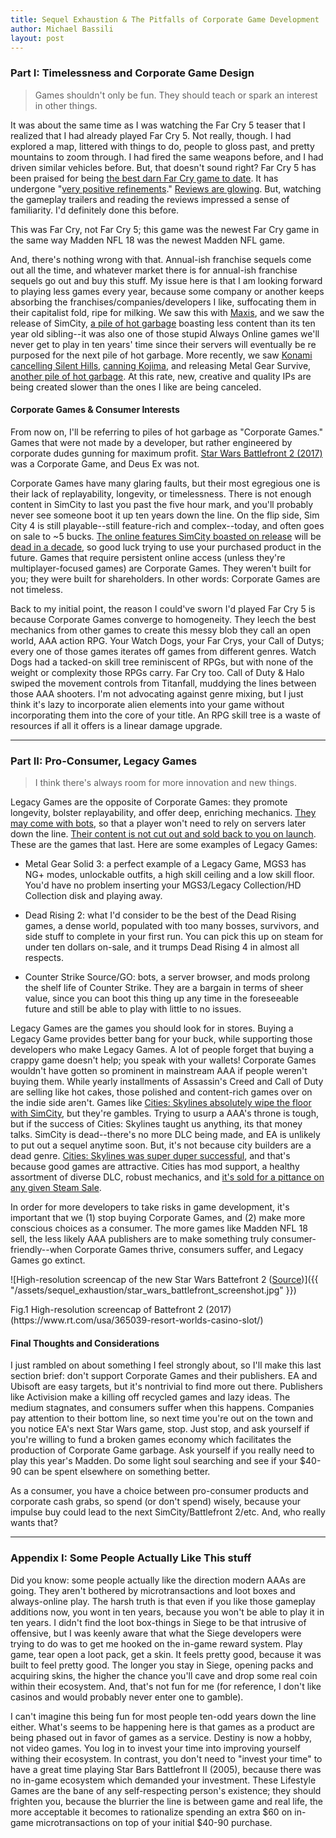 ```yaml
---
title: Sequel Exhaustion & The Pitfalls of Corporate Game Development
author: Michael Bassili
layout: post
---
```


### Part I: Timelessness and Corporate Game Design

> Games shouldn't only be fun. They should teach or spark an interest in other things.

It was about the same time as I was watching the Far Cry 5 teaser that I realized that I had already played Far Cry 5. Not really, though. I had explored a map, littered with things to do, people to gloss past, and pretty mountains to zoom through. I had fired the same weapons before, and I had driven similar vehicles before. But, that doesn't sound right? Far Cry 5 has been praised for being [the best darn Far Cry game to date](http://www.metacritic.com/game/playstation-4/far-cry-5). It has undergone "[very positive refinements](https://www.gamespot.com/reviews/far-cry-5-review-rocky-mountain-high/1900-6416885/)." [Reviews are glowing](http://www.metacritic.com/game/playstation-4/far-cry-5). But, watching the gameplay trailers and reading the reviews impressed a sense of familiarity. I'd definitely done this before.

This was Far Cry, not Far Cry 5; this game was the newest Far Cry game in the same way Madden NFL 18 was the newest Madden NFL game.

And, there's nothing wrong with that. Annual-ish franchise sequels come out all the time, and whatever market there is for annual-ish franchise sequels go out and buy this stuff. My issue here is that I am looking forward to playing less games every year, because some company or another keeps absorbing the franchises/companies/developers I like, suffocating them in their capitalist fold, ripe for milking. We saw this with [Maxis](https://www.nytimes.com/1997/06/05/business/electronic-arts-will-buy-maxis-in-swap.html), and we saw the release of SimCity, [a pile of hot garbage](http://www.metacritic.com/game/pc/simcity) boasting less content than its ten year old sibling--it was also one of those stupid Always Online games we'll never get to play in ten years' time since their servers will eventually be re purposed for the next pile of hot garbage. More recently, we saw [Konami cancelling Silent Hills](https://www.polygon.com/2015/4/27/8503201/silent-hills-canceled-konami-confirms), [canning Kojima](https://www.polygon.com/2015/12/16/10220356/hideo-kojima-konami-explainer-metal-gear-solid-silent-hills), and releasing Metal Gear Survive, [another pile of hot garbage](http://www.metacritic.com/game/playstation-4/metal-gear-survive). At this rate, new, creative and quality IPs are being created slower than the ones I like are being canceled. 

#### Corporate Games & Consumer Interests

From now on, I'll be referring to piles of hot garbage as "Corporate Games." Games that were not made by a developer, but rather engineered by corporate dudes gunning for maximum profit. [Star Wars Battlefront 2 (2017)](https://www.youtube.com/watch?v=iP7KFvBXHHs) was a Corporate Game, and Deus Ex was not.

Corporate Games have many glaring faults, but their most egregious one is their lack of replayability, longevity, or timelessness. There is not enough content in SimCity to last you past the five hour mark, and you'll probably never see someone boot it up ten years down the line. On the flip side, Sim City 4 is still playable--still feature-rich and complex--today, and often goes on sale to ~5 bucks. [The online features SimCity boasted on release](https://kotaku.com/5915377/like-diablo-iii-sim-city-will-require-an-online-connection) will be [dead in a decade](https://en.wikipedia.org/wiki/Darkspore#March_2016_server_closure), so good luck trying to use your purchased product in the future. Games that require persistent online access (unless they're multiplayer-focused games) are Corporate Games. They weren't built for you; they were built for shareholders. In other words: Corporate Games are not timeless.

Back to my initial point, the reason I could've sworn I'd played Far Cry 5 is because Corporate Games converge to homogeneity. They leech the best mechanics from other games to create this messy blob they call an open world, AAA action RPG. Your Watch Dogs, your Far Crys, your Call of Dutys; every one of those games iterates off games from different genres. Watch Dogs had a tacked-on skill tree reminiscent of RPGs, but with none of the weight or complexity those RPGs carry. Far Cry too. Call of Duty & Halo swiped the movement controls from Titanfall, muddying the lines between those AAA shooters. I'm not advocating against genre mixing, but I just think it's lazy to incorporate alien elements into your game without incorporating them into the core of your title. An RPG skill tree is a waste of resources if all it offers is a linear damage upgrade.

---

### Part II: Pro-Consumer, Legacy Games

> I think there's always room for more innovation and new things.

Legacy Games are the opposite of Corporate Games: they promote longevity, bolster replayability, and offer deep, enriching mechanics. [They may come with bots](https://support.steampowered.com/kb_article.php?ref=9073-WOHK-7760), so that a player won't need to rely on servers later down the line. [Their content is not cut out and sold back to you on launch](https://kotaku.com/5887626/mass-effect-3-dlc-triggers-fan-outrage-bioware-response). These are the games that last. Here are some examples of Legacy Games:

* Metal Gear Solid 3: a perfect example of a Legacy Game, MGS3 has NG+ modes, unlockable outfits, a high skill ceiling and a low skill floor. You'd have no problem inserting your MGS3/Legacy Collection/HD Collection disk and playing away.

* Dead Rising 2: what I'd consider to be the best of the Dead Rising games, a dense world, populated with too many bosses, survivors, and side stuff to complete in your first run. You can pick this up on steam for under ten dollars on-sale, and it trumps Dead Rising 4 in almost all respects.

* Counter Strike Source/GO: bots, a server browser, and mods prolong the shelf life of Counter Strike. They are a bargain in terms of sheer value, since you can boot this thing up any time in the foreseeable future and still be able to play with little to no issues.

Legacy Games are the games you should look for in stores. Buying a Legacy Game provides better bang for your buck, while supporting those developers who make Legacy Games. A lot of people forget that buying a crappy game doesn't help; you speak with your wallets! Corporate Games wouldn't have gotten so prominent in mainstream AAA if people weren't buying them. While yearly installments of Assassin's Creed and Call of Duty are selling like hot cakes, those polished and content-rich games over on the indie side aren't. Games like [Cities: Skylines absolutely wipe the floor with SimCity](https://kotaku.com/a-malaysian-city-recreated-in-cities-skylines-1823861545), but they're gambles. Trying to usurp a AAA's throne is tough, but if the success of Cities: Skylines taught us anything, its that money talks. SimCity is dead--there's no more DLC being made, and EA is unlikely to put out a sequel anytime soon. But, it's not because city builders are a dead genre. [Cities: Skylines was super duper successful](https://www.pcgamesn.com/paradox-profits-cities-skylines-sales), and that's because good games are attractive. Cities has mod support, a healthy assortment of diverse DLC, robust mechanics, and [it's sold for a pittance on any given Steam Sale](https://www.pcgamer.com/cities-skylines-is-75-percent-off-for-a-limited-time/).

In order for more developers to take risks in game development, it's important that we (1) stop buying Corporate Games, and (2) make more conscious choices as a consumer. The more games like Madden NFL 18 sell, the less likely AAA publishers are to make something truly consumer-friendly--when Corporate Games thrive, consumers suffer, and Legacy Games go extinct.

![High-resolution screencap of the new Star Wars Battefront 2 ([Source](https://cdni.rt.com/files/2016.11/article/58194adcc46188f21e8b456f.jpg))]({{ "/assets/sequel_exhaustion/star_wars_battlefront_screenshot.jpg" }})

<figcaption>Fig.1 High-resolution screencap of Battefront 2 (2017) (https://www.rt.com/usa/365039-resort-worlds-casino-slot/)</figcaption>

#### Final Thoughts and Considerations

I just rambled on about something I feel strongly about, so I'll make this last section brief: don't support Corporate Games and their publishers. EA and Ubisoft are easy targets, but it's nontrivial to find more out there. Publishers like Activision make a killing off recycled games and lazy ideas. The medium stagnates, and consumers suffer when this happens. Companies pay attention to their bottom line, so next time you're out on the town and you notice EA's next Star Wars game, stop. Just stop, and ask yourself if you're willing to fund a broken games economy which facilitates the production of Corporate Game garbage. Ask yourself if you really need to play this year's Madden. Do some light soul searching and see if your $40-90 can be spent elsewhere on something better.

As a consumer, you have a choice between pro-consumer products and corporate cash grabs, so spend (or don't spend) wisely, because your impulse buy could lead to the next SimCity/Battlefront 2/etc. And, who really wants that?

---

### Appendix I: Some People Actually Like This stuff

Did you know: some people actually like the direction modern AAAs are going. They aren't bothered by microtransactions and loot boxes and always-online play. The harsh truth is that even if you like those gameplay additions now, you wont in ten years, because you won't be able to play it in ten years. I didn't find the loot box-things in Siege to be that intrusive of offensive, but I was keenly aware that what the Siege developers were trying to do was to get me hooked on the in-game reward system. Play game, tear open a loot pack, get a skin. It feels pretty good, because it was built to feel pretty good. The longer you stay in Siege, opening packs and acquiring skins, the higher the chance you'll cave and drop some real coin within their ecosystem. And, that's not fun for me (for reference, I don't like casinos and would probably never enter one to gamble).

I can't imagine this being fun for most people ten-odd years down the line either. What's seems to be happening here is that games as a product are being phased out in favor of games as a service. Destiny is now a hobby, not video games. You log in to invest your time into improving yourself withing their ecosystem. In contrast, you don't need to "invest your time" to have a great time playing Star Bars Battlefront II (2005), because there was no in-game ecosystem which demanded your investment. These Lifestyle Games are the bane of any self-respecting person's existence; they should frighten you, because the blurrier the line is between game and real life, the more acceptable it becomes to rationalize spending an extra $60 on in-game microtransactions on top of your initial $40-90 purchase.
